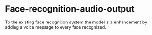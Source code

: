 # Face-recognition-audio-output
To the existing face recognition system the model is a enhancement by adding a voice message to every face recognized.
